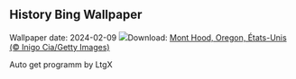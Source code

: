 ## History Bing Wallpaper
Wallpaper date: 2024-02-09
![](https://www.bing.com/th?id=OHR.MtHoodOregon_FR-CA1616294369_UHD.jpg&w=1000)Download: [Mont Hood, Oregon, États-Unis (© Inigo Cia/Getty Images)](https://www.bing.com/th?id=OHR.MtHoodOregon_FR-CA1616294369_UHD.jpg)

Auto get programm by LtgX
